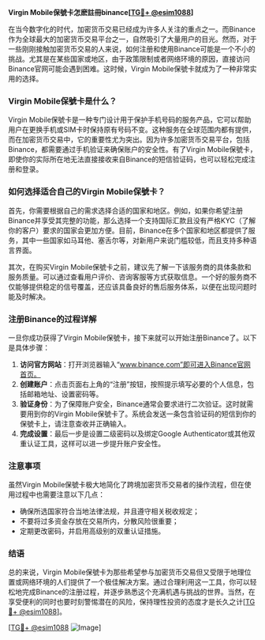**Virgin Mobile保號卡怎麽註冊binance[[TG💪+ @esim1088](https://t.me/s/esim1088)]**

在当今数字化的时代，加密货币交易已经成为许多人关注的重点之一。而Binance作为全球最大的加密货币交易平台之一，自然吸引了大量用户的目光。然而，对于一些刚刚接触加密货币交易的人来说，如何注册和使用Binance可能是一个不小的挑战。尤其是在某些国家或地区，由于政策限制或者网络环境的原因，直接访问Binance官网可能会遇到困难。这时候，Virgin Mobile保號卡就成为了一种非常实用的选择。

### Virgin Mobile保號卡是什么？

Virgin Mobile保號卡是一种专门设计用于保护手机号码的服务产品，它可以帮助用户在更换手机或SIM卡时保持原有号码不变。这种服务在全球范围内都有提供，而在加密货币交易中，它的重要性尤为突出。因为许多加密货币交易平台，包括Binance，都需要通过手机验证来确保账户的安全性。有了Virgin Mobile保號卡，即使你的实际所在地无法直接接收来自Binance的短信验证码，也可以轻松完成注册和登录。

### 如何选择适合自己的Virgin Mobile保號卡？

首先，你需要根据自己的需求选择合适的国家和地区。例如，如果你希望注册Binance并享受其完整的功能，那么选择一个支持国际汇款且没有严格KYC（了解你的客户）要求的国家会更加方便。目前，Binance在多个国家和地区都提供了服务，其中一些国家如马耳他、塞舌尔等，对新用户来说门槛较低，而且支持多种语言界面。

其次，在购买Virgin Mobile保號卡之前，建议先了解一下该服务商的具体条款和服务质量。可以通过查看用户评价、咨询客服等方式获取信息。一个好的服务商不仅能够提供稳定的信号覆盖，还应该具备良好的售后服务体系，以便在出现问题时能及时解决。

### 注册Binance的过程详解

一旦你成功获得了Virgin Mobile保號卡，接下来就可以开始注册Binance了。以下是具体步骤：

1. **访问官方网站**：打开浏览器输入“www.binance.com”即可进入Binance官网首页。
2. **创建账户**：点击页面右上角的“注册”按钮，按照提示填写必要的个人信息，包括邮箱地址、设置密码等。
3. **验证身份**：为了保障账户安全，Binance通常会要求进行二次验证。这时就需要用到你的Virgin Mobile保號卡了。系统会发送一条包含验证码的短信到你的保號卡上，请注意查收并正确输入。
4. **完成设置**：最后一步是设置二级密码以及绑定Google Authenticator或其他双重认证工具，这样可以进一步提升账户安全性。

### 注意事项

虽然Virgin Mobile保號卡极大地简化了跨境加密货币交易者的操作流程，但在使用过程中也需要注意以下几点：

- 确保所选国家符合当地法律法规，并且遵守相关税收规定；
- 不要将过多资金存放在交易所内，分散风险很重要；
- 定期更改密码，并启用高级别的双重认证措施。

### 结语

总的来说，Virgin Mobile保號卡为那些希望参与加密货币交易但又受限于地理位置或网络环境的人们提供了一个极佳解决方案。通过合理利用这一工具，你可以轻松地完成Binance的注册过程，并逐步熟悉这个充满机遇与挑战的世界。当然，在享受便利的同时也要时刻警惕潜在的风险，保持理性投资的态度才是长久之计[[TG💪+ @esim1088](https://t.me/s/esim1088)]。

[[TG💪+ @esim1088](https://t.me/s/esim1088) ![Image](https://i.postimg.cc/4NQfJmqS/Snipaste-2025-05-13-00-14-12.png)]